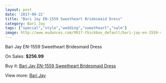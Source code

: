 ```yaml
---
layout: post
date: '2017-09-22'
title: "Bari Jay EN-1559 Sweetheart Bridesmaid Dress"
category: Bari Jay
tags: ["special","style","wedding","sweetheart","sale"]
image: http://www.eudances.com/9917-thickbox_default/bari-jay-en-1559-sweetheart-bridesmaid-dress.jpg
---
```

Bari Jay EN-1559 Sweetheart Bridesmaid Dress

On Sales: **$256.99**
<a href="https://www.eudances.com/en/bari-jay/3263-bari-jay-en-1559-sweetheart-bridesmaid-dress.html"><amp-img layout="responsive" width="600" height="600" src="//www.eudances.com/9917-thickbox_default/bari-jay-en-1559-sweetheart-bridesmaid-dress.jpg" alt="Bari Jay EN-1559 Sweetheart Bridesmaid Dress 0" /></a>
<a href="https://www.eudances.com/en/bari-jay/3263-bari-jay-en-1559-sweetheart-bridesmaid-dress.html"><amp-img layout="responsive" width="600" height="600" src="//www.eudances.com/9921-thickbox_default/bari-jay-en-1559-sweetheart-bridesmaid-dress.jpg" alt="Bari Jay EN-1559 Sweetheart Bridesmaid Dress 1" /></a>
<a href="https://www.eudances.com/en/bari-jay/3263-bari-jay-en-1559-sweetheart-bridesmaid-dress.html"><amp-img layout="responsive" width="600" height="600" src="//www.eudances.com/9920-thickbox_default/bari-jay-en-1559-sweetheart-bridesmaid-dress.jpg" alt="Bari Jay EN-1559 Sweetheart Bridesmaid Dress 2" /></a>
<a href="https://www.eudances.com/en/bari-jay/3263-bari-jay-en-1559-sweetheart-bridesmaid-dress.html"><amp-img layout="responsive" width="600" height="600" src="//www.eudances.com/9919-thickbox_default/bari-jay-en-1559-sweetheart-bridesmaid-dress.jpg" alt="Bari Jay EN-1559 Sweetheart Bridesmaid Dress 3" /></a>
<a href="https://www.eudances.com/en/bari-jay/3263-bari-jay-en-1559-sweetheart-bridesmaid-dress.html"><amp-img layout="responsive" width="600" height="600" src="//www.eudances.com/9918-thickbox_default/bari-jay-en-1559-sweetheart-bridesmaid-dress.jpg" alt="Bari Jay EN-1559 Sweetheart Bridesmaid Dress 4" /></a>

Buy it: [Bari Jay EN-1559 Sweetheart Bridesmaid Dress](https://www.eudances.com/en/bari-jay/3263-bari-jay-en-1559-sweetheart-bridesmaid-dress.html "Bari Jay EN-1559 Sweetheart Bridesmaid Dress")

View more: [Bari Jay](https://www.eudances.com/en/56-bari-jay "Bari Jay")